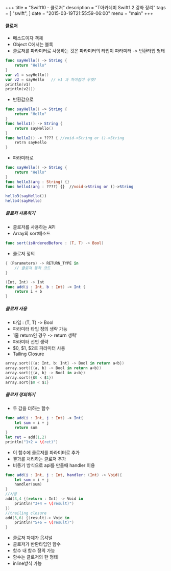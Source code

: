 +++
title = "Swift10 - 클로저"
description = "T아카데미 Swift1.2 강좌 정리"
tags = [
    "swift",
]
date = "2015-03-19T21:55:59-06:00"
menu = "main"
+++


#### 클로저

- 메소드이자 객체
- Object C에서는 블록
- 클로저를 파라미터로 사용하는 것은 파라미터의 타입이 파라미터 -> 번환타입 형태

```swift
func sayHello() -> String {
	return "Hello"
}
var v1 = sayHello()
var v2 = sayHello	// v1 과 차이점이 무엇?
println(v1)
println(v2())
```

- 반환값으로

```swift
func sayHello() -> String {
	return "Hello"
}
func hello1() -> String {
	return sayHello()
}
func hello2() -> ???? {	//void->String or ()->String
	retrn sayHello
}
```

- 파라미터로

```swift
func sayHello() -> String {
	return "Hello"
}
func hello3(arg : String) {}
func hello4(arg : ????) {}	//void->String or ()->String
	
hello3(sayHello())
hello4(sayHello)
```

##### 클로저 사용하기

- 클로저를 사용하는 API
- Array의 sort메소드

```swift
func sort(isOrderedBefore : (T, T) -> Bool)
```

- 클로저 정의

```swift
{ (Parameters) -> RETURN_TYPE in
	// 클로저 동작 코드
}
```

```swift
(Int, Int) -> Int
func add(i : Int, b : Int) -> Int {
	return i + b
}
```

##### 클로저 사용

- 타입 : (T, T) -> Bool
- 파라미터 타입 정의 생략 가능
- 1줄 return인 경우 -> return 생략'
- 파라미터 선언 생략
 - $0, $1, $2로 파라미터 사용
- Tailing Closure

```swift
array.sort({(a: Int, b: Int} -> Bool in return a<b})
array.sort({(a, b} -> Bool in return a<b})
array.sort({(a, b} -> Bool in a<b})
array.sort({$0 < $1})
array.sort{$0 < $1}
```

##### 클로저 정의하기

- 두 값을 더하는 함수

```swift
func add(i : Int, j : Int) -> Int{
	let sum = i + j
    return sum
}
let ret = add(1,2)
println("1+2 = \(ret)")
```

- 이 함수에 클로저를 파라미터로 추가
- 결과를 처리하는 클로저 추가
- 비동기 방식으로 api를 만들때 handler 이용

```swift
func add(i : Int, j : Int, handler: (Int) -> Void){
	let sum = i + j
    handler(sum)
}
//사용
add(3,4 {(return : Int) -> Void in
	println("3+4 = \(result)")
})
//trailing closure
add(5,6) {(result)-> Void in
	println("5+6 = \(result)")
}
```

- 클로저 자체가 옵셔널
- 클로저가 반환타입인 함수
 - 함수 내 함수 정의 가능
 - 함수는 클로저의 한 형태
 - inline방식 가능